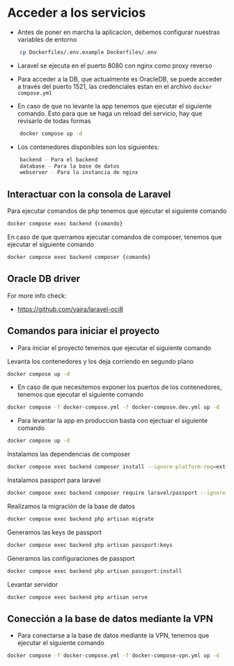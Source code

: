 # Acceder a los servicios

* Antes de poner en marcha la aplicacion, debemos configurar nuestras variables de entorno

```bash
    cp Dockerfiles/.env.example Dockerfiles/.env
```

* Laravel se ejecuta en el puerto 8080 con nginx como proxy reverso

* Para acceder a la DB, que actualmente es OracleDB, se puede acceder a través del puerto 1521, las credenciales estan en el archivo `docker compose.yml`

* En caso de que no levante la app tenemos que ejecutar el siguiente comando. Esto para que se haga un reload del servicio, hay que revisarlo de todas formas

```bash
    docker compose up -d
```

* Los contenedores disponibles son los siguientes:

```bash
    backend - Para el backend
    database - Para la base de datos
    webserver - Para la instancia de nginx
```

## Interactuar con la consola de Laravel

Para ejecutar comandos de php tenemos que ejecutar el siguiente comando

```bash
docker compose exec backend {comando}
```

En caso de que querramos ejecutar comandos de composer, tenemos que ejecutar el siguiente comando

```bash
docker compose exec backend composer {comando}
```

## Oracle DB driver

For more info check:

* <https://github.com/yajra/laravel-oci8>

## Comandos para iniciar el proyecto

* Para iniciar el proyecto tenemos que ejecutar el siguiente comando

Levanta los contenedores y los deja corriendo en segundo plano

```bash
docker compose up -d
```

* En caso de que necesitemos exponer los puertos de los contenedores, tenemos que ejecutar el siguiente comando

```bash
docker compose -f docker-compose.yml -f docker-compose.dev.yml up -d
```

* Para levantar la app en produccion basta con ejectuar el siguiente comando

```bash
docker compose up -d
```

Instalamos las dependencias de composer

```bash
docker compose exec backend composer install --ignore-platform-req=ext-fileinfo 
```

Instalamos passport para laravel

```bash
docker compose exec backend composer require laravel/passport --ignore-platform-req=ext-fileinfo 
```

Realizamos la migración de la base de datos

```bash
docker compose exec backend php artisan migrate
```

Generamos las keys de passport

```bash
docker compose exec backend php artisan passport:keys
```

Generamos las configuraciones de passport

```bash
docker compose exec backend php artisan passport:install
```

Levantar servidor

```bash
docker compose exec backend php artisan serve
```

## Conección a la base de datos mediante la VPN

* Para conectarse a la base de datos mediante la VPN, tenemos que ejecutar el siguiente comando

```bash
docker compose -f docker-compose.yml -f docker-compose-vpn.yml up -d
```

